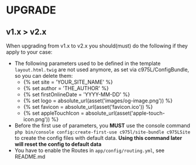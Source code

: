 # UPGRADE

v1.x > v2.x
-----------
When upgrading from v1.x to v2.x you should(must) do the following if they apply to your case:

- The following parameters used to be defined in the template `layout.html.twig` are not used anymore, as set via c975L/ConfigBundle, so you can delete them:
    - {% set site = 'YOUR_SITE_NAME' %}
    - {% set author = 'THE_AUTHOR' %}
    - {% set firstOnlineDate = 'YYYY-MM-DD' %}
    - {% set logo = absolute_url(asset('images/og-image.png')) %}
    - {% set favicon = absolute_url(asset('favicon.ico')) %}
    - {% set appleTouchIcon = absolute_url(asset('apple-touch-icon.png')) %}
- Before the first use of parameters, you **MUST** use the console command `php bin/console config:create-first-use c975l/site-bundle c975LSite` to create the config files with default data. **Using this command later will reset the config to default data**
- You have to enable the Routes in `app/config/routing.yml`, see README.md
